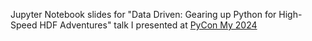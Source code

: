 Jupyter Notebook slides for "Data Driven: Gearing up Python for High-Speed HDF Adventures" talk I presented at [PyCon My 2024](http://pycon.my)
